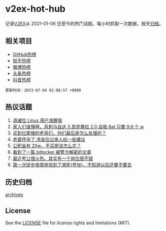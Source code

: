 # v2ex-hot-hub

 记录[V2EX](https://www.v2ex.com/)从 2021-01-06 日至今的热门话题。每小时抓取一次数据，按天[归档](archives)。
 
 ## 相关项目

- [GitHub热榜](https://github.com/lonnyzhang423/github-hot-hub)
- [知乎热榜](https://github.com/lonnyzhang423/zhihu-hot-hub)
- [微博热榜](https://github.com/lonnyzhang423/weibo-hot-hub)
- [头条热榜](https://github.com/lonnyzhang423/toutiao-hot-hub)
- [抖音热榜](https://github.com/lonnyzhang423/douyin-hot-hub)


 `更新时间：2023-07-04 02:08:57 +0800`

## 热议话题

1. [请诸位 Linux 用户泼醒我](https://www.v2ex.com/t/953559)
1. [家人们谁懂啊，背刺马自达 3 昂克赛拉 2.0 自吸 6at 只要 9.9 个 w](https://www.v2ex.com/t/953535)
1. [买到烂尾楼的老哥们，你们最后是怎么处理的？](https://www.v2ex.com/t/953602)
1. [老婆怀孕了,求各位过来人给一些建议](https://www.v2ex.com/t/953557)
1. [公积金有 20w，不买房该怎么花？](https://www.v2ex.com/t/953540)
1. [看到了一篇 bitlocker 被警方解密的文章](https://www.v2ex.com/t/953530)
1. [最近考公很火热。其实有一个岗位很不错](https://www.v2ex.com/t/953614)
1. [第一次徒步夜爬体验到了濒死(夸张)，不知道以后还要不要去](https://www.v2ex.com/t/953562)

## 历史归档

[archives](archives)

## License

See the [LICENSE](LICENSE) file for license rights and limitations (MIT).

